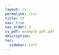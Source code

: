 ```yaml
---
layout: cv
permalink: /cv/
title: CV
nav: true
nav_order: 2
cv_pdf: example_pdf.pdf
description:
toc:
  sidebar: left
---
```

